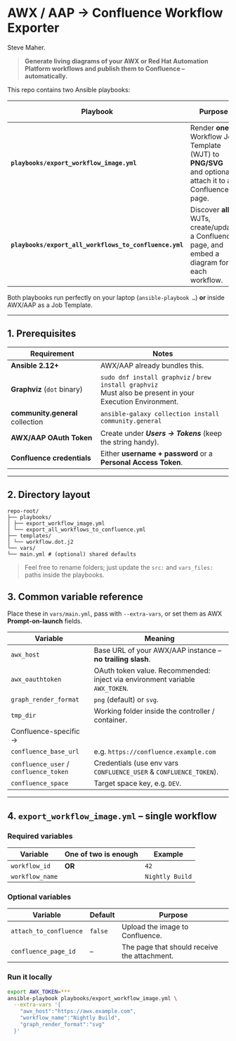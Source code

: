 # AWX / AAP → Confluence Workflow Exporter

Steve Maher.

> **Generate living diagrams of your AWX or Red Hat Automation Platform workflows and publish them to Confluence – automatically.**

This repo contains two Ansible playbooks:

| Playbook | Purpose | Typical schedule |
|----------|---------|------------------|
| **`playbooks/export_workflow_image.yml`** | Render **one** Workflow Job Template (WJT) to **PNG/SVG** and optionally attach it to a Confluence page. | On-demand or whenever that workflow changes |
| **`playbooks/export_all_workflows_to_confluence.yml`** | Discover **all** WJTs, create/update a Confluence page, and embed a diagram for each workflow. | Nightly or after bulk edits |

Both playbooks run perfectly on your laptop (`ansible-playbook …`) **or** inside AWX/AAP as a Job Template.

---

## 1. Prerequisites

| Requirement | Notes |
|-------------|-------|
| **Ansible 2.12+** | AWX/AAP already bundles this. |
| **Graphviz** (`dot` binary) | `sudo dnf install graphviz` / `brew install graphviz`<br>Must also be present in your Execution Environment. |
| **community.general** collection | `ansible-galaxy collection install community.general` |
| **AWX/AAP OAuth Token** | Create under **_Users → Tokens_** (keep the string handy). |
| **Confluence credentials** | Either **username + password** or a **Personal Access Token**. |

---

## 2. Directory layout

```
repo-root/
├── playbooks/
│ ├── export_workflow_image.yml
│ └── export_all_workflows_to_confluence.yml
├── templates/
│ └── workflow.dot.j2
└── vars/
└── main.yml # (optional) shared defaults
```


> Feel free to rename folders; just update the `src:` and `vars_files:` paths inside the playbooks.


## 3. Common variable reference

Place these in `vars/main.yml`, pass with `--extra-vars`, or set them as AWX **Prompt-on-launch** fields.

| Variable | Meaning |
|----------|---------|
| `awx_host` | Base URL of your AWX/AAP instance – **no trailing slash**. |
| `awx_oauthtoken` | OAuth token value. Recommended: inject via environment variable `AWX_TOKEN`. |
| `graph_render_format` | `png` (default) or `svg`. |
| `tmp_dir` | Working folder inside the controller / container. |
| Confluence-specific → | |
| `confluence_base_url` | e.g. `https://confluence.example.com` |
| `confluence_user` / `confluence_token` | Credentials (use env vars `CONFLUENCE_USER` & `CONFLUENCE_TOKEN`). |
| `confluence_space` | Target space key, e.g. `DEV`. |

---

## 4. `export_workflow_image.yml` – single workflow

### Required variables

| Variable | One of two is enough | Example |
|----------|----------------------|---------|
| `workflow_id` | **OR** | `42` |
| `workflow_name` | | `Nightly Build` |

### Optional variables

| Variable | Default | Purpose |
|----------|---------|---------|
| `attach_to_confluence` | `false` | Upload the image to Confluence. |
| `confluence_page_id` | – | The page that should receive the attachment. |

### Run it locally

```bash
export AWX_TOKEN=***
ansible-playbook playbooks/export_workflow_image.yml \
  --extra-vars '{
    "awx_host":"https://awx.example.com",
    "workflow_name":"Nightly Build",
    "graph_render_format":"svg"
  }'

```


